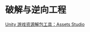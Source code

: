 # 破解与逆向工程


[Unity 游戏资源解包工具：Assets Studio](./Unity%20%E6%B8%B8%E6%88%8F%E8%B5%84%E6%BA%90%E8%A7%A3%E5%8C%85%E5%B7%A5%E5%85%B7%EF%BC%9AAssets%20Studio/index.md)
